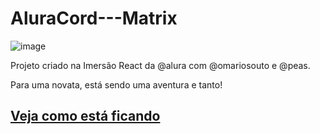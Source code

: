 # AluraCord---Matrix

![image](https://user-images.githubusercontent.com/88933480/157979378-85ad607d-4554-4aa3-8a83-0f7c519e19bd.png)

Projeto criado na Imersão React da @alura com @omariosouto e @peas.

Para uma novata, está sendo uma aventura e tanto!

## [Veja como está ficando](https://alura-cord-matrix-xj7uuo6ym-gracibrea.vercel.app/)
